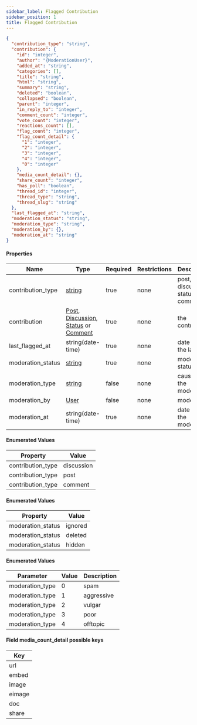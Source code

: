 ```yaml
---
sidebar_label: Flagged Contribution
sidebar_position: 1
title: Flagged Contribution
---
```


```json
{
  "contribution_type": "string",
  "contribution": {
    "id": "integer",
    "author": "{ModerationUser}",
    "added_at": "string",
    "categories": [],
    "title": "string",
    "html": "string",
    "summary": "string",
    "deleted": "boolean",
    "collapsed": "boolean",
    "parent": "integer",
    "in_reply_to": "integer",
    "comment_count": "integer",
    "vote_count": "integer",
    "reactions_count": [],
    "flag_count": "integer",
    "flag_count_detail": {
      "1": "integer",
      "2": "integer",
      "3": "integer",
      "4": "integer",
      "0": "integer"
    },
    "media_count_detail": {},
    "share_count": "integer",
    "has_poll": "boolean",
    "thread_id": "integer",
    "thread_type": "string",
    "thread_slug": "string"
  },
  "last_flagged_at": "string",
  "moderation_status": "string",
  "moderation_type": "string",
  "moderation_by": {},
  "moderation_at": "string"
}

```

#### Properties

| Name              | Type                                                                                                                                                                                                   | Required | Restrictions | Description                         |
|-------------------|--------------------------------------------------------------------------------------------------------------------------------------------------------------------------------------------------------|----------|--------------|-------------------------------------|
| contribution_type | [string](/docs/apireference/v2/schemas/flagged_contribution#enumerated-values)                                                                                                                         | true     | none         | post, discussion, status or comment |
| contribution      | [Post](/docs/apireference/v2/schemas/post), [Discussion](/docs/apireference/v2/schemas/discussion), [Status](/docs/apireference/v2/schemas/status) or [Comment](/docs/apireference/v2/schemas/comment) | true     | none         | the contribution                    |
| last_flagged_at   | string(date-time)                                                                                                                                                                                      | true     | none         | date time of the last flag          |
| moderation_status | [string](/docs/apireference/v2/schemas/flagged_contribution#enumerated-values-1)                                                                                                                       | true     | none         | moderation status                   |
| moderation_type   | [string](/docs/apireference/v2/schemas/flagged_contribution#enumerated-values-2)                                                                                                                       | false    | none         | cause of the moderation             |
| moderation_by     | [User](/docs/apireference/v2/schemas/user)                                                                                                                                                             | false    | none         | moderator                           |
| moderation_at     | string(date-time)                                                                                                                                                                                      | true     | none         | date time of the moderation         |

#### Enumerated Values

| Property          | Value      |
|-------------------|------------|
| contribution_type | discussion |
| contribution_type | post       |
| contribution_type | comment    |

#### Enumerated Values

| Property          | Value   |
|-------------------|---------|
| moderation_status | ignored |
| moderation_status | deleted |
| moderation_status | hidden  |

#### Enumerated Values

| Parameter       | Value | Description |
|-----------------|-------|-------------|
| moderation_type | 0     | spam        |h
| moderation_type | 1     | aggressive  |
| moderation_type | 2     | vulgar      |
| moderation_type | 3     | poor        |
| moderation_type | 4     | offtopic    |

#### Field media_count_detail possible keys

| Key    |
|--------|
| url    |
| embed  |
| image  |
| eimage |
| doc    |
| share  |


